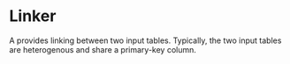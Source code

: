 # Linker

A <node-type type="linker"/> provides linking between two input tables.
Typically, the two input tables are heterogenous and share a primary-key column.
